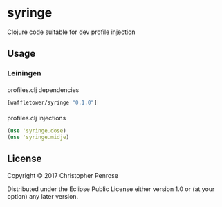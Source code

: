 # syringe

Clojure code suitable for dev profile injection

## Usage

### Leiningen

####
profiles.clj dependencies
```clojure
[waffletower/syringe "0.1.0"]
```

####
profiles.clj injections
```clojure
(use 'syringe.dose)
(use 'syringe.midje)
```

## License

Copyright © 2017 Christopher Penrose

Distributed under the Eclipse Public License either version 1.0 or (at
your option) any later version.
